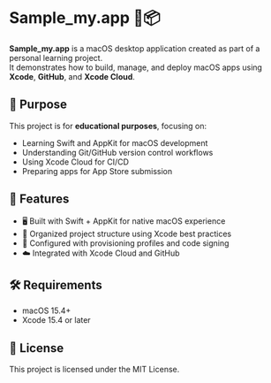 # Sample_my.app 🧪📦

**Sample_my.app** is a macOS desktop application created as part of a personal learning project.  
It demonstrates how to build, manage, and deploy macOS apps using **Xcode**, **GitHub**, and **Xcode Cloud**.

## 🧠 Purpose
This project is for **educational purposes**, focusing on:
- Learning Swift and AppKit for macOS development
- Understanding Git/GitHub version control workflows
- Using Xcode Cloud for CI/CD
- Preparing apps for App Store submission

## 🚀 Features
- 🖥 Built with Swift + AppKit for native macOS experience  
- 📁 Organized project structure using Xcode best practices  
- 🔧 Configured with provisioning profiles and code signing  
- ☁️ Integrated with Xcode Cloud and GitHub

## 🛠 Requirements
- macOS 15.4+
- Xcode 15.4 or later

## 📄 License
This project is licensed under the MIT License.
